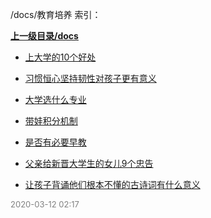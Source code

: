/docs/教育培养 索引：


**[上一级目录/docs](/docs/index.md)**

- [上大学的10个好处](/docs/教育培养/上大学的10个好处.md)

- [习惯恒心坚持韧性对孩子更有意义](/docs/教育培养/习惯恒心坚持韧性对孩子更有意义.md)

- [大学选什么专业](/docs/教育培养/大学选什么专业.md)

- [带娃积分机制](/docs/教育培养/带娃积分机制.md)

- [是否有必要早教](/docs/教育培养/是否有必要早教.md)

- [父亲给新晋大学生的女儿9个忠告](/docs/教育培养/父亲给新晋大学生的女儿9个忠告.md)

- [让孩子背诵他们根本不懂的古诗词有什么意义](/docs/教育培养/让孩子背诵他们根本不懂的古诗词有什么意义.md)


<font size=2 color='grey'> 2020-03-12 02:17 </font>
